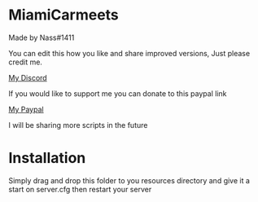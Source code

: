 # MiamiCarmeets
Made by Nass#1411

You can edit this how you like and share improved versions, Just please credit me.  

[My Discord](https://discord.gg/rN3AdsG)

If you would like to support me you can donate to this paypal link

[My Paypal](https://paypal.me/NNass?locale.x=en_US)

I will be sharing more scripts in the future

# Installation
Simply drag and drop this folder to you resources directory and give it a start on server.cfg then restart your server
